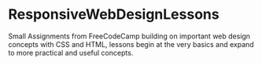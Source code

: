 # ResponsiveWebDesignLessons
Small Assignments from FreeCodeCamp building on important web design concepts with CSS and HTML, lessons begin at the very basics and expand to more practical and useful concepts.
